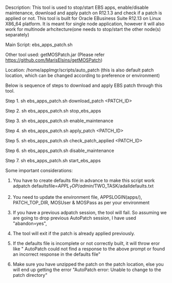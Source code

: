 Description: 
This tool is used to stop/start EBS apps, enable/disable maintenance, download and apply patch on R12.1.3 and check if a patch is applied or not. This tool is built for Oracle EBusiness Suite R12.13 on Linux X86_64 platform. It is meant for single node application, however it will also work for multinode arhcitecture(one needs to stop/start the other node(s) separately)

Main Script: ebs_apps_patch.sh

Other tool used: getMOSPatch.jar (Please refer https://github.com/MarisElsins/getMOSPatch)

Location: /home/applmgr/scripts/auto_patch (this is also default patch location, which can be changed according to preference or environment)

Below is sequence of steps to download and apply EBS patch through this tool.

Step 1.	sh ebs_apps_patch.sh download_patch <PATCH_ID>

Step 2.	sh ebs_apps_patch.sh stop_ebs_apps

Step 3.	sh ebs_apps_patch.sh enable_maintenance

Step 4. sh ebs_apps_patch.sh apply_patch <PATCH_ID>

Step 5.	sh ebs_apps_patch.sh check_patch_applied <PATCH_ID>

Step 6.	sh ebs_apps_patch.sh disable_maintenance

Step 7.	sh ebs_apps_patch.sh start_ebs_apps

Some important considerations:

1. You have to create defaults file in advance to make this script work
adpatch defaultsfile=$APPL_TOP/admin/$TWO_TASK/adalldefaults.txt

2. You need to update the environment file, APPSLOGIN(apps/<password>), PATCH_TOP_DIR, MOSUser & MOSPass as per your environment

3. If you have a previous adpatch session, the tool will fail. So assuming we are going to drop previous AutoPatch session, I have used "abandon=yes", 

4. The tool will exit if the patch is already applied previously.

5. If the defaults file is incomplete or not correctly built, it will throw eror like " AutoPatch could not find a response to the above prompt or found an incorrect response in the defaults file"

6. Make sure you have unzipped the patch on the patch location, else you will end up getting the error "AutoPatch error: Unable to change to the patch directory"
